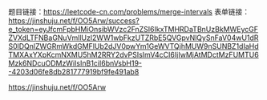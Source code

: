 题目链接：https://leetcode-cn.com/problems/merge-intervals
表单链接：https://jinshuju.net/f/OO5Arw/success?e_token=eyJfcmFpbHMiOnsibWVzc2FnZSI6IkxTMHRDaTBnUzBkMWEycGFZVXdLTFNBaGNuVmllUzl2WW1wbFkzUTZRbE5QVGpvNlQySnFaV04wU1dRS0lDQnlZWGRmWkdGMFlUb2dJV0pwYm1GeWVTQjhMUW9nSUNBZ1dIaHdTMXAxYXpKcmNXMU5hM2RRY2dvPSIsImV4cCI6IjIwMjAtMDctMzFUMTU6Mzk6NDcuODMzWiIsInB1ciI6bnVsbH19--4203d06fe8db281777919bf9fe491ab8


https://jinshuju.net/f/OO5Arw